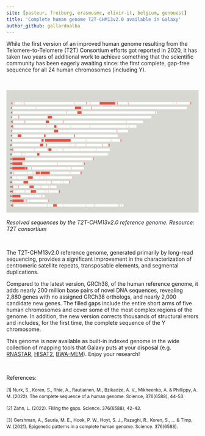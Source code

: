 ```yaml
---
site: [pasteur, freiburg, erasmusmc, elixir-it, belgium, genouest]
title: 'Complete human genome T2T-CHM13v2.0 available in Galaxy'
author_github: gallardoalba
---
```


While the first version of an improved human genome resulting from the Telomere-to-Telomere (T2T) Consortium efforts got reported in 2020, it has taken two years of additional work to achieve something that the scientific community has been eagerly awaiting since: the first complete, gap-free sequence for all 24 human chromosomes (including Y).


<br>

![Graphical Abstract](/assets/media/T2T_human_genome.png)

*Resolved sequences by the T2T-CHM13v2.0 reference genome. Resource: T2T consortium*

<br>
 
    
The T2T-CHM13v2.0 reference genome, generated primarily by long-read sequencing, provides a significant improvement in the characterization of centromeric satellite repeats, transposable elements, and segmental duplications.

Compared to the latest version, GRCh38, of the human reference genome, it adds nearly 200 million base pairs of novel DNA sequences, revealing 2,880 genes with no assigned GRCh38 orthologs, and nearly 2,000 candidate new genes. The filled gaps include the entire short arms of five human chromosomes and cover some of the most complex regions of the genome. In addition, the new version corrects thousands of structural errors and includes, for the first time, the complete sequence of the Y chromosome.

This genome is now available as built-in indexed genome in the wide collection of mapping tools that Galaxy puts at your disposal (e.g. [RNASTAR](https://usegalaxy.eu/root?tool_id=toolshed.g2.bx.psu.edu/repos/iuc/rgrnastar/rna_star/2.7.8a+galaxy0), [HISAT2](https://usegalaxy.eu/root?tool_id=toolshed.g2.bx.psu.edu/repos/iuc/hisat2/hisat2/2.2.1+galaxy0), [BWA-MEM](https://usegalaxy.eu/root?tool_id=toolshed.g2.bx.psu.edu/repos/devteam/bwa/bwa_mem/0.7.17.2)). Enjoy your research!
        
<br>

References:
    
<small> [1] Nurk, S., Koren, S., Rhie, A., Rautiainen, M., Bzikadze, A. V., Mikheenko, A. & Phillippy, A. M. (2022). The complete sequence of a human genome. Science, 376(6588), 44-53. </small>

<small> [2] Zahn, L. (2022). Filling the gaps. Science. 376(6588), 42-43. </small>

<small> [3] Gershman, A., Sauria, M. E., Hook, P. W., Hoyt, S. J., Razaghi, R., Koren, S., ... & Timp, W. (2021). Epigenetic patterns in a complete human genome. Science.  376(6588). </small>

